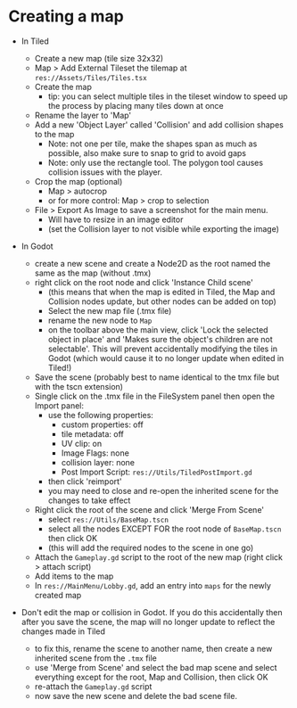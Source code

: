 # Creating a map #
- In Tiled
    - Create a new map (tile size 32x32)
    - Map > Add External Tileset the tilemap at `res://Assets/Tiles/Tiles.tsx`
    - Create the map
        - tip: you can select multiple tiles in the tileset window to speed up the process by placing many tiles down at once
    - Rename the layer to 'Map'
    - Add a new 'Object Layer' called 'Collision' and add collision shapes to the map
        - Note: not one per tile, make the shapes span as much as possible, also make sure to snap to grid to avoid gaps
        - Note: only use the rectangle tool. The polygon tool causes collision issues with the player.
    - Crop the map (optional)
        - Map > autocrop
        - or for more control: Map > crop to selection
    - File > Export As Image to save a screenshot for the main menu.
        - Will have to resize in an image editor
        - (set the Collision layer to not visible while exporting the image)
- In Godot
    - create a new scene and create a Node2D as the root named the same as the map (without .tmx)
    - right click on the root node and click 'Instance Child scene'
        - (this means that when the map is edited in Tiled, the Map and Collision nodes update, but other nodes can be added on top)
        - Select the new map file (.tmx file)
        - rename the new node to `Map`
        - on the toolbar above the main view, click 'Lock the selected object in place' and 'Makes sure the object's children are not selectable'. This will prevent accidentally modifying the tiles in Godot (which would cause it to no longer update when edited in Tiled!)
    - Save the scene (probably best to name identical to the tmx file but with the tscn extension)
    - Single click on the .tmx file in the FileSystem panel then open the Import panel:
        - use the following properties:
            - custom properties: off
            - tile metadata: off
            - UV clip: on
            - Image Flags: none
            - collision layer: none
            - Post Import Script: `res://Utils/TiledPostImport.gd`
        - then click 'reimport'
        - you may need to close and re-open the inherited scene for the changes to take effect
    - Right click the root of the scene and click 'Merge From Scene'
        - select `res://Utils/BaseMap.tscn`
        - select all the nodes EXCEPT FOR the root node of `BaseMap.tscn` then click OK
        - (this will add the required nodes to the scene in one go)
    - Attach the `Gameplay.gd` script to the root of the new map (right click > attach script)
    - Add items to the map
    - In `res://MainMenu/Lobby.gd`, add an entry into `maps` for the newly created map



- Don't edit the map or collision in Godot. If you do this accidentally then after you save the scene, the map will no longer update to reflect the changes made in Tiled
    - to fix this, rename the scene to another name, then create a new inherited scene from the `.tmx` file
    - use 'Merge from Scene' and select the bad map scene and select everything except for the root, Map and Collision, then click OK
    - re-attach the `Gameplay.gd` script
    - now save the new scene and delete the bad scene file.
